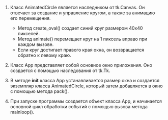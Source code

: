 1. Класс AnimatedCircle является наследником от tk.Canvas. Он отвечает за создание и управление кругом, а также за анимацию его перемещения.
   
   - Метод create_oval() создает синий круг размером 40х40 пикселей.
   - Метод animate() перемещает круг на 1 пиксель вправо при каждом вызове.
   - Если круг достигает правого края окна, он возвращается обратно к левому краю.

2. Класс App представляет собой основное окно приложения. Оно создается с помощью наследования от tk.Tk.

3. В методе __init__ класса App устанавливается размер окна и создается экземпляр класса AnimatedCircle, который затем добавляется в окно с помощью метода pack().

4. При запуске программы создается объект класса App, и начинается основной цикл обработки событий с помощью вызова метода mainloop().
